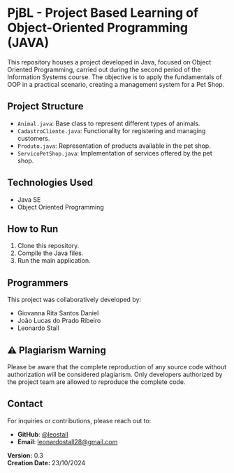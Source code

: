 # PjBL - Project Based Learning of Object-Oriented Programming (JAVA)

This repository houses a project developed in Java, focused on Object Oriented Programming, carried out during the second period of the Information Systems course. The objective is to apply the fundamentals of OOP in a practical scenario, creating a management system for a Pet Shop.

## Project Structure

- `Animal.java`: Base class to represent different types of animals.
- `CadastroCliente.java`: Functionality for registering and managing customers.
- `Produto.java`: Representation of products available in the pet shop.
- `ServicoPetShop.java`: Implementation of services offered by the pet shop.

## Technologies Used

- Java SE
- Object Oriented Programming

## How to Run

1. Clone this repository.
2. Compile the Java files.
3. Run the main application.

## Programmers
This project was collaboratively developed by:

- Giovanna Rita Santos Daniel
- João Lucas do Prado Ribeiro
- Leonardo Stall
  
## ⚠️ Plagiarism Warning
Please be aware that the complete reproduction of any source code without authorization will be considered plagiarism. Only developers authorized by the project team are allowed to reproduce the complete code.

## Contact

For inquiries or contributions, please reach out to:
- **GitHub**: [@leostall](https://github.com/leostall)
- **Email**: leonardostall28@gmail.com


**Version:** 0.3  
**Creation Date:** 23/10/2024

